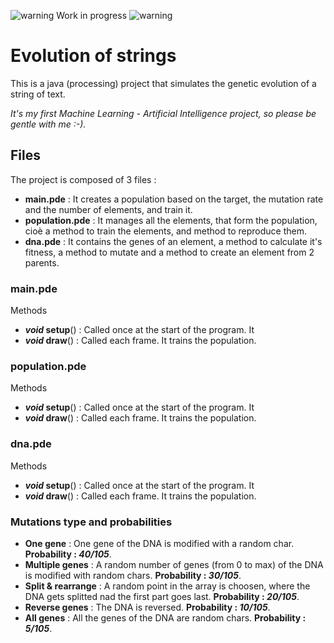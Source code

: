 ![warning](http://icons.iconarchive.com/icons/paomedia/small-n-flat/24/sign-warning-icon.png "Warning") Work in progress ![warning](http://icons.iconarchive.com/icons/paomedia/small-n-flat/24/sign-warning-icon.png "Warning")

# Evolution of strings
This is a java (processing) project that simulates the genetic evolution of a string of text.

_It's my first Machine Learning - Artificial Intelligence project, so please be gentle with me :-)._

## Files
The project is composed of 3 files :
- **main.pde** : It creates a population based on the target, the mutation rate and the number of elements, and train it.
- **population.pde** : It manages all the elements, that form the population, cioè a method to train the elements, and method to reproduce them.
- **dna.pde** : It contains the genes of an element, a method to calculate it's fitness, a method to mutate and a method to create an element from 2 parents.

### main.pde
Methods
- **_void_ setup**() : Called once at the start of the program. It 
- **_void_ draw**() : Called each frame. It trains the population.

### population.pde
Methods
- **_void_ setup**() : Called once at the start of the program. It 
- **_void_ draw**() : Called each frame. It trains the population.

### dna.pde
Methods
- **_void_ setup**() : Called once at the start of the program. It 
- **_void_ draw**() : Called each frame. It trains the population.

### Mutations type and probabilities
- **One gene** : One gene of the DNA is modified with a random char. **Probability : _40/105_**.
- **Multiple genes** : A random number of genes (from 0 to max) of the DNA is modified with random chars. **Probability : _30/105_**.
- **Split & rearrange** : A random point in the array is choosen, where the DNA gets splitted nad the first part goes last. **Probability : _20/105_**.
- **Reverse genes** : The DNA is reversed. **Probability : _10/105_**.
- **All genes** : All the genes of the DNA are random chars. **Probability : _5/105_**.

